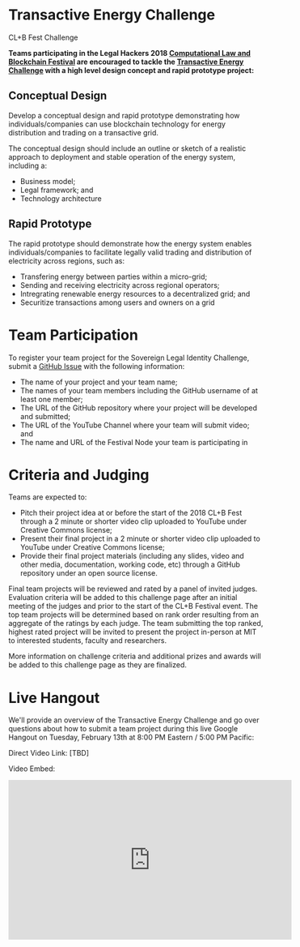 # Transactive Energy Challenge
CL+B Fest Challenge

**Teams participating in the Legal Hackers 2018 [Computational Law and Blockchain Festival](https://legalhackers.org/clbfest2018) are encouraged to tackle the [Transactive Energy Challenge](https://sanctityenergy.github.io/TransactiveEnergyChallenge/) with a high level design concept and rapid prototype project:**

## Conceptual Design

Develop a conceptual design and rapid prototype demonstrating how individuals/companies can use blockchain technology for energy distribution and trading on a transactive grid.  

The conceptual design should include an outline or sketch of a realistic approach to deployment and stable operation of the energy system, including a:
* Business model;
* Legal framework; and
* Technology architecture

## Rapid Prototype 

The rapid prototype should demonstrate how the energy system enables individuals/companies to facilitate legally valid trading and distribution of electricity across regions, such as: 

* Transfering energy between parties within a micro-grid;
* Sending and receiving electricity across regional operators;
* Intregrating renewable energy resources to a decentralized grid; and
* Securitize transactions among users and owners on a grid

# Team Participation

To register your team project for the Sovereign Legal Identity Challenge, submit a [GitHub Issue](https://github.com/mitmedialab/SLIC/issues/new) with the following information: 
* The name of your project and your team name;
* The names of your team members including the GitHub username of at least one member;
* The URL of the GitHub repository where your project will be developed and submitted;
* The URL of the YouTube Channel where your team will submit video; and
* The name and URL of the Festival Node your team is participating in

# Criteria and Judging

Teams are expected to:

* Pitch their project idea at or before the start of the 2018 CL+B Fest through a 2 minute or shorter video clip uploaded to YouTube under Creative Commons license;
* Present their final project in a 2 minute or shorter video clip uploaded to YouTube under Creative Commons license;
* Provide their final project materials (including any slides, video and other media, documentation, working code, etc) through a GitHub repository under an open source license.

Final team projects will be reviewed and rated by a panel of invited judges.  Evaluation criteria will be added to this challenge page after an initial meeting of the judges and prior to the start of the CL+B Festival event.  The top team projects will be determined based on rank order resulting from an aggregate of the ratings by each judge.  The team submitting the top ranked, highest rated project will be invited to present the project in-person at MIT to interested students, faculty and researchers.  

More information on challenge criteria and additional prizes and awards will be added to this challenge page as they are finalized.

# Live Hangout

We'll provide an overview of the Transactive Energy Challenge and go over questions about how to submit a team project during this live Google Hangout on Tuesday, February 13th at 8:00 PM Eastern / 5:00 PM Pacific: 

Direct Video Link: [TBD]

Video Embed: 
<iframe width="560" height="315" src="https://www.youtube.com/embed/SgQRrJNpdwU?rel=0" frameborder="0" allow="autoplay; encrypted-media" allowfullscreen></iframe>
